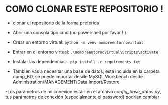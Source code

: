 # COMO CLONAR ESTE REPOSITORIO !

- clonar el repositorio de la forma preferida
- Abrir una consola tipo cmd (no powershell por favor ! )
- Crear un entorno virtual:
          ```
         python -m venv nombreentornovirtual
          ```
- Entrar en el entorno virtual:
            ```
                   .\nombreentornovirtual\Scripts\activate
            ```
- Instalar las dependencias:
           ``` 
                   pip install -r requirements.txt
            ```

- También vas a necesitar una base de datos, está incluida en la carpeta dump_BD, se puede importar desde MySQL Workbench
desde Administration/MANAGEMENT/Data Import/Restore

-Los parámetros de mi conexion están en el archivo *config_base_datos.py*, tus parámetros de conexión (especialmente el password)
podrían cambiar